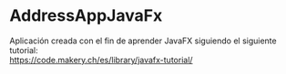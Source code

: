 # AddressAppJavaFx

Aplicación creada con el fin de aprender JavaFX siguiendo el siguiente tutorial:  
https://code.makery.ch/es/library/javafx-tutorial/
